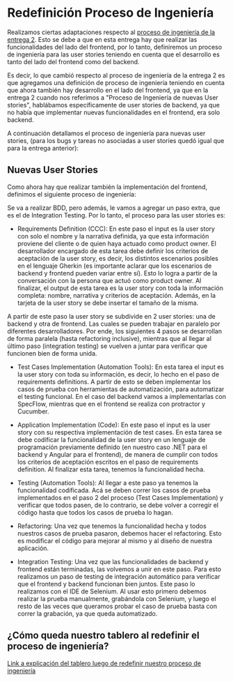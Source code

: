 # Redefinición Proceso de Ingeniería

Realizamos ciertas adaptaciones respecto al [proceso de ingeniería de la entrega 2](https://github.com/fernandasecinaro/Diaz-RodriguezSotto-Secinaro/blob/develop/Entregas/Entrega%202/Redefinición%20Proceso%20Ingenier%C3%ADa/Redefinición%20Proceso%20Ingenieria.md). Esto se debe a que en esta entrega hay que realizar las funcionalidades del lado del frontend, por lo tanto, definiremos un proceso de ingeniería para las user stories teniendo en cuenta que el desarrollo es tanto del lado del frontend como del backend.

Es decir, lo que cambió respecto al proceso de ingeniería de la entrega 2 es que agregamos una definición de proceso de ingeniería teniendo en cuenta que ahora también hay desarrollo en el lado del frontend, ya que en la entrega 2 cuando nos referimos a "Proceso de Ingeniería de nuevas User stories", hablábamos específicamente de user stories de backend, ya que no había que implementar nuevas funcionalidades en el frontend, era solo backend. 

A continuación detallamos el proceso de ingeniería para nuevas user stories, (para los bugs y tareas no asociadas a user stories quedó igual que para la entrega anterior):

## Nuevas User Stories

Como ahora hay que realizar también la implementación del frontend, definimos el siguiente proceso de ingeniería:

Se va a realizar BDD, pero además, le vamos a agregar un paso extra, que es el de Integration Testing. Por lo tanto, el proceso para las user stories es:

- Requirements Definition (CCC): En este paso el input es la user story con solo el nombre y la narrativa definida, ya que esta información proviene del cliente o de quien haya actuado como product owner. El desarrollador encargado de esta tarea debe definir los criterios de aceptación de la user story, es decir, los distintos escenarios posibles en el lenguaje Gherkin (es importante aclarar que los escenarios de backend y frontend pueden variar entre sí). Esto lo logra a partir de la conversación con la persona que actuó como product owner. Al finalizar, el output de esta tarea es la user story con toda la información completa: nombre, narrativa y criterios de aceptación. Además, en la tarjeta de la user story se debe insertar el tamaño de la misma.

A partir de este paso la user story se subdivide en 2 user stories: una de backend y otra de frontend. Las cuales se pueden trabajar en paralelo por diferentes desarrolladores. Por ende, los siguientes 4 pasos se desarrollan de forma paralela (hasta refactoring inclusive), mientras que al llegar al último paso (integration testing) se vuelven a juntar para verificar que funcionen bien de forma unida.

- Test Cases Implementation (Automation Tools): En esta tarea el input es la user story con toda su información, es decir, lo hecho en el paso de requirements definitions. A partir de esto se deben implementar los casos de prueba con herramientas de automatización, para automatizar el testing funcional. En el caso del backend vamos a implementarlas con SpecFlow, mientras que en el frontend se realiza con protractor y Cucumber.

- Application Implementation (Code): En este paso el input es la user story con su respectiva implementación de test cases. En esta tarea se debe codificar la funcionalidad de la user story en un lenguaje de programación previamente definido (en nuestro caso .NET para el backend y Angular para el frontend), de manera de cumplir con todos los criterios de aceptación escritos en el paso de requirements definition. Al finalizar esta tarea, tenemos la funcionalidad hecha.

- Testing (Automation Tools): Al llegar a este paso ya tenemos la funcionalidad codificada. Acá se deben correr los casos de prueba implementados en el paso 2 del proceso (Test Cases Implementation) y verificar que todos pasen, de lo contrario, se debe volver a corregir el código hasta que todos los casos de prueba lo hagan.

- Refactoring: Una vez que tenemos la funcionalidad hecha y todos nuestros casos de prueba pasaron, debemos hacer el refactoring. Esto es modificar el código para mejorar al mismo y al diseño de nuestra aplicación.

- Integration Testing: Una vez que las funcionalidades de backend y frontend están terminadas, las volvemos a unir en este paso. Para esto realizamos un paso de testing de integración automático para verificar que el frontend y backend funcionan bien juntos. Este paso lo realizamos con el IDE de Selenium. Al usar esto primero debemos realizar la prueba manualmente, grabándola con Selenium, y luego el resto de las veces que queramos probar el caso de prueba basta con correr la grabación, ya que queda automatizado.

## ¿Cómo queda nuestro tablero al redefinir el proceso de ingeniería?

[Link a explicación del tablero luego de redefinir nuestro proceso de ingeniería](https://github.com/fernandasecinaro/Diaz-RodriguezSotto-Secinaro/blob/develop/Entregas/Entrega%203/Tablero/Tablero%20-%20Version%202.md)


